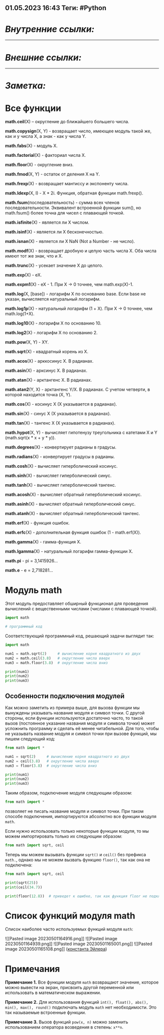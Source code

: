 01.05.2023    16:43
Теги: #Python 
---
# ***Внутренние ссылки:***

---
# ***Внешние ссылки:***

---
# ***Заметка:***
# Все функции 

**math.ceil**(X) – округление до ближайшего большего числа.

**math.copysign**(X, Y) - возвращает число, имеющее модуль такой же, как и у числа X, а знак - как у числа Y.

**math.fabs**(X) - модуль X.

**math.factorial**(X) - факториал числа X.

**math.floor**(X) - округление вниз.

**math.fmod**(X, Y) - остаток от деления X на Y.

**math.frexp**(X) - возвращает мантиссу и экспоненту числа.

**math.ldexp**(X, I) - X * 2i. Функция, обратная функции math.frexp().

**math.fsum**(последовательность) - сумма всех членов последовательности. Эквивалент встроенной функции sum(), но math.fsum() более точна для чисел с плавающей точкой.

**math.isfinite**(X) - является ли X числом.

**math.isinf**(X) - является ли X бесконечностью.

**math.isnan**(X) - является ли X NaN (Not a Number - не число).

**math.modf**(X) - возвращает дробную и целую часть числа X. Оба числа имеют тот же знак, что и X.

**math.trunc**(X) - усекает значение X до целого.

**math.exp**(X) - eX.

**math.expm1**(X) - eX - 1. При X → 0 точнее, чем math.exp(X)-1.

**math.log**(X, [base]) - логарифм X по основанию base. Если base не указан, вычисляется натуральный логарифм.

**math.log1p**(X) - натуральный логарифм (1 + X). При X → 0 точнее, чем math.log(1+X).

**math.log10**(X) - логарифм X по основанию 10.

**math.log2**(X) - логарифм X по основанию 2.

**math.pow**(X, Y) - XY.

**math.sqrt**(X) - квадратный корень из X.

**math.acos**(X) - арккосинус X. В радианах.

**math.asin**(X) - арксинус X. В радианах.

**math.atan**(X) - арктангенс X. В радианах.

**math.atan2**(Y, X) - арктангенс Y/X. В радианах. С учетом четверти, в которой находится точка (X, Y).

**math.cos**(X) - косинус X (X указывается в радианах).

**math.sin**(X) - синус X (X указывается в радианах).

**math.tan**(X) - тангенс X (X указывается в радианах).

**math.hypot**(X, Y) - вычисляет гипотенузу треугольника с катетами X и Y (math.sqrt(x * x + y * y)).

**math.degrees**(X) - конвертирует радианы в градусы.

**math.radians**(X) - конвертирует градусы в радианы.

**math.cosh**(X) - вычисляет гиперболический косинус.

**math.sinh**(X) - вычисляет гиперболический синус.

**math.tanh**(X) - вычисляет гиперболический тангенс.

**math.acosh**(X) - вычисляет обратный гиперболический косинус.

**math.asinh**(X) - вычисляет обратный гиперболический синус.

**math.atanh**(X) - вычисляет обратный гиперболический тангенс.

**math.erf**(X) - функция ошибок.

**math.erfc**(X) - дополнительная функция ошибок (1 - math.erf(X)).

**math.gamma**(X) - гамма-функция X.

**math.lgamma**(X) - натуральный логарифм гамма-функции X.

**math.pi** - pi = 3,1415926...

**math.e** - e = 2,718281...

#  Модуль math
Этот модуль предоставляет обширный функционал для проведения вычислений с вещественными числами (числами с плавающей точкой).

```python
import math

# программный код
```
Соответствующий программный код, решающий задачи выглядит так:

```python
import math

num1 = math.sqrt(2)     # вычисление корня квадратного из двух
num2 = math.ceil(3.8)   # округление числа вверх
num3 = math.floor(3.8)  # округление числа вниз

print(num1)
print(num2)
print(num3)
```

## Особенности подключения модулей

Как можно заметить из примера выше, для вызова функции мы вынуждены указывать название модуля и символ точки. С другой стороны, если функции используются достаточно часто, то такой вызов (постоянное указание названия модуля и символа точки) может усложнить программу и сделать её менее читабельной. Для того, чтобы не указывать название модуля и символ точки при вызове функций, мы пишем следующий код:

```python
from math import *

num1 = sqrt(2)     # вычисление корня квадратного из двух
num2 = ceil(3.8)   # округление числа вверх
num3 = floor(3.8)  # округление числа вниз

print(num1)
print(num2)
print(num3)
```

Таким образом, подключение модуля следующим образом:

```python
from math import *
```

позволяет не писать название модуля и символ точки. При таком способе подключения, импортируются абсолютно все функции модуля `math`.

Если нужно использовать только некоторые функции модуля, то мы можем импортировать только их следующим образом:

```python
from math import sqrt, ceil
```

Теперь мы можем вызывать функции `sqrt()` и `ceil()` без префикса `math.`, однако мы не можем вызвать функцию `floor()`, так как она не подключена:

```python
from math import sqrt, ceil

print(sqrt(25))
print(ceil(34.7))

print(floor(12.8))  # приведет к ошибке, так как функция floor не подключена
```

# Список функций модуля math

Список наиболее часто используемых функций модуля `math`:

![[Pasted image 20230501164916.png]]
![[Pasted image 20230501164939.png]]
![[Pasted image 20230501165001.png]]
![[Pasted image 20230501165108.png]]
([константа Эйлера](http://concepture.club/post/nauka/vse-chto-nuzhno-znat-o-konstante-e))
# Примечания

**Примечание 1.** Все функции модуля `math` возвращают значение, которое можно вывести на экран, присвоить другой переменной или использовать в математическом выражении.

**Примечание 2.** Для использования функций `int(), float(), abs(), min(), max(), round()` подключать модуль `math` нет необходимости. Это так называемые встроенные функции.

**Примечание 3.** Вызов функций `pow(x, n)` можно заменить использованием оператора возведения в степень: `x**n`.